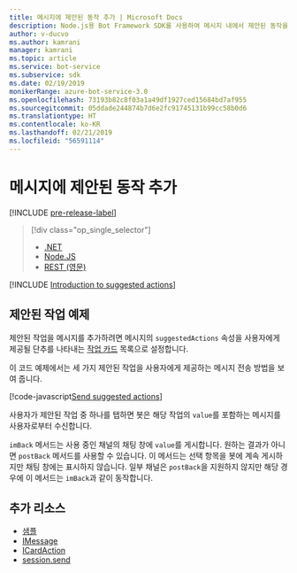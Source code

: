 ```yaml
---
title: 메시지에 제안된 동작 추가 | Microsoft Docs
description: Node.js용 Bot Framework SDK를 사용하여 메시지 내에서 제안된 동작을 전송하는 방법을 알아봅니다.
author: v-ducvo
ms.author: kamrani
manager: kamrani
ms.topic: article
ms.service: bot-service
ms.subservice: sdk
ms.date: 02/19/2019
monikerRange: azure-bot-service-3.0
ms.openlocfilehash: 73193b82c8f03a1a49df1927ced15684bd7af955
ms.sourcegitcommit: 05ddade244874b7d6e2fc91745131b99cc58b0d6
ms.translationtype: HT
ms.contentlocale: ko-KR
ms.lasthandoff: 02/21/2019
ms.locfileid: "56591114"
---
```

# <a name="add-suggested-actions-to-messages"></a>메시지에 제안된 동작 추가

[!INCLUDE [pre-release-label](../includes/pre-release-label-v3.md)]

> [!div class="op_single_selector"]
> - [.NET](../dotnet/bot-builder-dotnet-add-suggested-actions.md)
> - [Node.JS](../nodejs/bot-builder-nodejs-send-suggested-actions.md)
> - [REST (영문)](../rest-api/bot-framework-rest-connector-add-suggested-actions.md)

[!INCLUDE [Introduction to suggested actions](../includes/snippet-suggested-actions-intro.md)]

## <a name="suggested-actions-example"></a>제안된 작업 예제

제안된 작업을 메시지를 추가하려면 메시지의 `suggestedActions` 속성을 사용자에게 제공될 단추를 나타내는 [작업 카드][ICardAction] 목록으로 설정합니다.

이 코드 예제에서는 세 가지 제안된 작업을 사용자에게 제공하는 메시지 전송 방법을 보여 줍니다.

[!code-javascript[Send suggested actions](../includes/code/node-send-suggested-actions.js#sendSuggestedActions)]

사용자가 제안된 작업 중 하나를 탭하면 봇은 해당 작업의 `value`를 포함하는 메시지를 사용자로부터 수신합니다.

`imBack` 메서드는 사용 중인 채널의 채팅 창에 `value`를 게시합니다. 원하는 결과가 아니면 `postBack` 메서드를 사용할 수 있습니다. 이 메서드는 선택 항목을 봇에 계속 게시하지만 채팅 창에는 표시하지 않습니다. 일부 채널은 `postBack`을 지원하지 않지만 해당 경우에 이 메서드는 `imBack`과 같이 동작합니다.

## <a name="additional-resources"></a>추가 리소스

- [샘플][samples]
- [IMessage][IMessage]
- [ICardAction][ICardAction]
- [session.send][SessionSend]

[IMessage]: http://docs.botframework.com/en-us/node/builder/chat-reference/interfaces/_botbuilder_d_.imessage

[SessionSend]: https://docs.botframework.com/en-us/node/builder/chat-reference/classes/_botbuilder_d_.session.html#send

[ICardAction]: https://docs.botframework.com/en-us/node/builder/chat-reference/interfaces/_botbuilder_d_.icardaction.html

<!-- The inspector is no longer supported: we're redirecting to the samples for now. -->
[samples]: https://github.com/Microsoft/BotBuilder-Samples/tree/v3-sdk-samples

